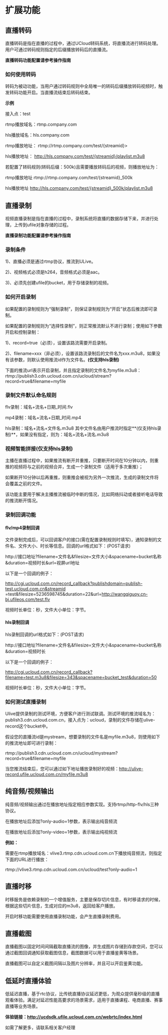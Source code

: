 # 扩展功能



## 直播转码

直播转码是指在直播的过程中，通过UCloud转码系统，将直播流进行转码处理。用户可通过转码规则指定的后缀播放转码后的直播流。

**直播转码功能配置请参考操作指南**

### 如何使用转码

转码为被动功能，当用户通过转码规则中全局唯一的转码后缀播放转码视频时，触发转码功能开启。当直播流结束后转码结束。

**示例**

 接入点：test

 rtmp播放域名：rtmp.company.com

 hls播放域名：hls.company.com

 rtmp播放地址：
 rtmp://rtmp.company.com/test/{streamid}>

 hls播放地址：
 http://hls.company.com/test/{streamid}/playlist.m3u8

若配置了转码规则(转码后缀：500k)且需要播放转码后的视频，则播放地址为：

rtmp播放地址  rtmp://rtmp.company.com/test/{streamid}_500k

hls播放地址  http://hls.company.com/test/{streamid}_500k/playlist.m3u8

## 直播录制

视频直播录制是指在直播的过程中，录制系统将直播的数据存储下来，并进行处理，上传到ufile对象存储的过程。

**直播录制功能配置请参考操作指南**

### 录制条件

1)、直播必须是通过rtmp协议，推流到ULive。

2)、视频格式必须是h264，音频格式必须是aac。

3)、必须先创建ufile的bucket，用于存储录制的视频。

### 如何开启录制

如果配置的录制规则为“强制录制”，则保证录制规则为“开启”状态后推流即可录制。

如果配置的录制规则为“选择性录制”，则正常推流默认不进行录制；使用如下参数开启和控制录制：

1)、record=true（必须），设置该路流需要开启录制。

2)、filename=xxx（非必须），设置该路流录制后的文件名为xxx.m3u8，如果没有该参数，则默认使用推流id作为文件名。**(仅支持hls录制)**

下面的推流url表示开启录制，并且指定录制的文件名为myfile.m3u8：
rtmp://publish3.cdn.ucloud.com.cn/ucloud/stream?record=true&filename=myfile


### 录制文件默认命名规则

flv录制：域名+流名+日期\_时间.flv

mp4录制：域名+流名+日期\_时间.mp4

hls录制：域名+流名+文件名.m3u8 其中文件名由用户推流时指定**(仅支持hls录制)**，如果没有指定，则为：域名+流名+流名.m3u8


### 视频智能拼接(仅支持hls录制)

主播在直播过程中，如果推流有断开并重推，只要断开时间在10分钟以内，则重推的视频将与之前的视频合并，生成一个录制文件（适用于多次重推）；

如果断开10分钟以后再重推，则重推会被视为另外一次推流，生成的录制文件将会覆盖之前的文件。

该功能主要用于解决主播推流被临时中断的情况，比如网络抖动或者接听电话导致的推流断开情况。


### 录制回调功能

#### flv/mp4录制回调

文件录制完成后，可以回调客户的接口(需在配置录制规则时填写)，通知录制的文件名、文件大小、时长等信息。回调的url格式如下：(POST请求)

http://接口地址?filename=文件名&filesize=文件大小&spacename=bucket名称&duration=视频时长&url=视屏url地址

以下是一个回调的例子：

http://cgi.ucloud.com.cn/record_callback?publishdomain=publish-test.ucloud.com.cn&streamid
=test&filesize=5236598745&duration=22&url=http://wangqiguoy.cn-bj.ufileos.com/test.flv

视频时长单位：秒，文件大小单位：字节。

#### hls录制回调

hls录制回调的url格式如下：(POST请求)

http://接口地址?filename=文件名&filesize=文件大小&spacename=bucket名称&duration=视频时长

以下是一个回调的例子：

http://cgi.ucloud.com.cn/record_callback?filename=test.m3u8&filesize=343&spacename=bucket_test&duration=50

视频时长单位：秒，文件大小单位：字节。

### 如何测试直播录制

Ulive提供录制的测试环境，方便客户进行测试联调。测试环境的推流域名为：publish3.cdn.ucloud.com.cn，接入点为：ucloud，录制的文件存储在ulive-record这个bucket中。

假设您的直播流id是mystream，想要录制的文件名是myfile.m3u8，则使用如下的推流地址即可进行录制：

rtmp://publish3.cdn.ucloud.com.cn/ucloud/mystream?record=true&filename=myfile

当您推流结束后，您可以通过如下地址播放录制好的视频：http://ulive-record.ufile.ucloud.com.cn/myfile.m3u8

## 纯音频/视频输出

纯音频/视频输出通过在播放地址指定相应参数实现。支持rtmp/http-flv/hls三种协议。

在播放地址后添加?only-audio=1参数，表示输出纯音频流

在播放地址后添加?only-video=1参数，表示输出纯视频流

**例如：**

需要在rtmp播放域名：vlive3.rtmp.cdn.ucloud.com.cn下播放纯音频流，则指定下面的URL进行播放：

rtmp://vlive3.rtmp.cdn.ucloud.com.cn/ucloud/test?only-audio=1


## 直播时移

时移服务是依赖录制的一个增值服务，主要是保存切片信息，有时移请求的时候，根据这些切片信息，生成对应的m3u8，返回给客户播放。

开启时移功能需要使用直播录制功能，会产生直播录制费用。

## 直播截图

直播截图以固定时间间隔截取直播流的图像，并生成图片存储到存款空间，您可以通过截图回调通知获取截图信息，截图数据可以用于直播鉴黄等场景。

直播截图可以自定义截图间隔以及图片分辨率，并且可以开启鉴黄功能。

## 低延时直播体验

低延迟直播，基于rtc协议，比传统直播协议延迟更低，为观众提供毫秒级的直播观看体验。满足对延迟性能高要求的场景需求，适用于直播课程、电商直播、赛事直播等业务场景。

**体验链接：http://ucdsdk.ufile.ucloud.com.cn/webrtc/index.html**


如需了解更多，请联系相关客户经理
